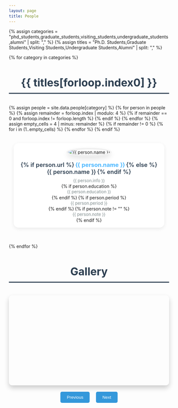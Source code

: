 ```yaml
---
layout: page
title: People
---
```


<style>
    .rounded-image {
        width: 200px;
        height: 200px;
        border-radius: 50%;
        border: 5px solid #f0f0f0;
        object-fit: cover; 
        object-position: center;
        box-shadow: 0 8px 16px rgba(0, 0, 0, 0.1);
        transition: all 0.4s cubic-bezier(0.165, 0.84, 0.44, 1);
    }

    .rounded-image:hover {
        transform: scale(1.05) translateY(-5px);
        box-shadow: 0 12px 24px rgba(0, 0, 0, 0.15);
        border-color:rgb(0, 0, 0);
    }

    @media (max-width: 600px) {
        .rounded-image {
            width: 120px;  
            height: 120px;  
            border-width: 3px;
        }
    }

    table.people {
        width: 100%;
        table-layout: fixed;
        border-collapse: separate; 
        border-spacing: 15px;
        margin: 20px 0;
    }

    .people td {
        width: 25%;
        text-align: center;
        vertical-align: top;
        padding: 15px;
        background-color: #ffffff;
        border-radius: 15px;
        box-shadow: 0 4px 12px rgba(0, 0, 0, 0.08);
        transition: all 0.4s cubic-bezier(0.165, 0.84, 0.44, 1);
        position: relative;
        overflow: hidden;
    }

    .people td:hover {
        transform: translateY(-8px);
        box-shadow: 0 8px 20px rgba(0, 0, 0, 0.12);
    }

    .people td::after {
        content: '';
        position: absolute;
        top: 0;
        left: 0;
        width: 100%;
        height: 100%;
        background: linear-gradient(45deg, transparent, rgba(255, 255, 255, 0.1), transparent);
        transform: translateX(-100%);
        transition: 0.5s;
    }

    .people td:hover::after {
        transform: translateX(100%);
    }

    /* Add this new style for empty cells */
    .people td.empty-cell {
        background-color: transparent;
        box-shadow: none;
        padding: 0;
        pointer-events: none;
    }
    
    /* Disable all hover effects for empty cells */
    .people td.empty-cell:hover {
        transform: none;
        box-shadow: none;
    }
    
    .people td.empty-cell::after {
        content: none;
    }

    h2 {
        font-size: 2.4em;
        color: #2c3e50;
        margin: 50px 0 35px;
        border-bottom: 3px solid #2c3e50;
        padding-bottom: 12px;
        text-align: center;
        position: relative;
    }

    h2::after {
        content: '';
        position: absolute;
        bottom: -3px;
        left: 50%;
        transform: translateX(-50%);
        width: 60px;
        height: 3px;
    }

    a {
        color: #4db8ff;
        text-decoration: none;
        font-weight: bold;
        transition: color 0.3s ease;
    }

    a:hover {
        color: #2c3e50;
    }

    .name {
        font-size: 1.3em;
        font-weight: 600;
        margin: 15px 0 8px;
        color: #2c3e50;
    }

    .info {
        font-size: 0.95em;
        color: #7f8c8d;
        line-height: 1.4;
    }
</style>

{% assign categories = "phd_students,graduate_students,visiting_students,undergraduate_students,alumni" | split: "," %}
{% assign titles = "Ph.D. Students,Graduate Students,Visiting Students,Undergraduate Students,Alumni" | split: "," %}

{% for category in categories %}
<h2>{{ titles[forloop.index0] }}</h2>

<table class="people" id="{{ category }}">
    <tr>
        {% assign people = site.data.people[category] %}
        {% for person in people %}
            <td>
                <img src="{{ person.image }}" class="rounded-image" alt="{{ person.name }}">
                <div class="name">
                    {% if person.url %}
                        <a href="{{ person.url }}">{{ person.name }}</a>
                    {% else %}
                        {{ person.name }}
                    {% endif %}
                </div>
                <div class="info">{{ person.info }}</div>
                {% if person.education %}
                    <div class="info">{{ person.education }}</div>
                {% endif %}
                {% if person.period %}
                    <div class="info">{{ person.period }}</div>
                {% endif %}
                {% if person.note != "" %}
                    <div class="info">{{ person.note }}</div>
                {% endif %}
            </td>
            {% assign remainder = forloop.index | modulo: 4 %}
            {% if remainder == 0 and forloop.index != forloop.length %}
                </tr><tr>
            {% endif %}
        {% endfor %}
        {% assign empty_cells = 4 | minus: remainder %}
        {% if remainder != 0 %}
            {% for i in (1..empty_cells) %}
                <td class="empty-cell"></td>
            {% endfor %}
        {% endif %}
    </tr>
</table>
{% endfor %}

<h2>Gallery</h2>

<style>
    #slider {
        width: 100%;
        max-width: 800px;
        margin: 40px auto;
    }
    #image-container {
        position: relative; 
        width: 100%;  
        padding-top: 56.25%; /* 16:9 Aspect Ratio */
        height: 0;
        overflow: hidden; 
        border-radius: 10px;
        box-shadow: 0 8px 16px rgba(0, 0, 0, 0.2);
    }
    #image-container img {
        position: absolute; 
        top: 50%;
        left: 50%;
        transform: translate(-50%, -50%);
        max-width: 100%;
        max-height: 100%;
        object-fit: cover; 
        opacity: 0; 
        transition: opacity 0.8s ease-in-out;
    }
    #image-container img.active {
        opacity: 1; 
    }
    .slider-nav {
        display: flex;
        justify-content: center;
        margin-top: 20px;
    }
    .slider-nav button {
        background-color: #3498db;
        color: white;
        border: none;
        padding: 10px 20px;
        margin: 0 10px;
        border-radius: 5px;
        cursor: pointer;
        transition: background-color 0.3s ease;
    }
    .slider-nav button:hover {
        background-color: #2980b9;
    }
</style>

<div id="slider">
    <div id="image-container">
        <img src="/assets/img/Gallery/20240328.jpg" alt="Gallery Image 1">
        <img src="/assets/img/Gallery/20230919_0.jpg" alt="Gallery Image 2">
        <img src="/assets/img/Gallery/20230617_2.jpg" alt="Gallery Image 3">
        <img src="/assets/img/Gallery/UMI2024.png" alt="Gallery Image 4">
        <img src="/assets/img/Gallery/MLMI2024.jpg" alt="Gallery Image 5">
        <img src="/assets/img/Gallery/whs.png" alt="Gallery Image 6">
    </div>
    <div class="slider-nav">
        <button onclick="prevSlide()">Previous</button>
        <button onclick="nextSlide()">Next</button>
    </div>
</div>

<script>
    var slider = document.getElementById("slider");
    var imageContainer = document.getElementById("image-container");
    var images = imageContainer.getElementsByTagName("img");
    var index = 0;
    var speed = 5000; // 5 seconds

    function showSlide(n) {
        images[index].classList.remove("active");
        index = (n + images.length) % images.length;
        images[index].classList.add("active");
    }

    function nextSlide() {
        showSlide(index + 1);
    }

    function prevSlide() {
        showSlide(index - 1);
    }

    function autoSlide() {
        nextSlide();
        setTimeout(autoSlide, speed);
    }

    // Start the slideshow
    showSlide(0);
    setTimeout(autoSlide, speed);
</script>